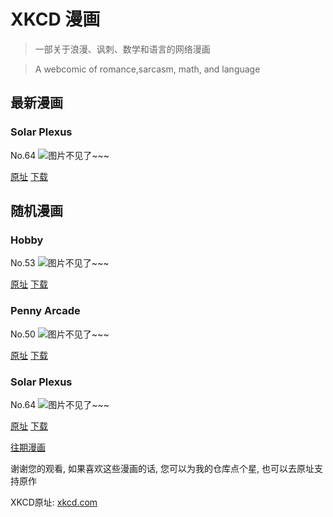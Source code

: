 # XKCD 漫画


> 一部关于浪漫、讽刺、数学和语言的网络漫画

> A webcomic of romance,sarcasm, math, and language


## 最新漫画
### Solar Plexus
No.64
![图片不见了~~~](https://imgs.xkcd.com/comics/solar_plexus.jpg)

[原址](https://xkcd.com//64) [下载](https://imgs.xkcd.com/comics/solar_plexus.jpg)



## 随机漫画
### Hobby
No.53
![图片不见了~~~](https://imgs.xkcd.com/comics/hobby.jpg)

[原址](https://xkcd.com//53) [下载](https://imgs.xkcd.com/comics/hobby.jpg)



### Penny Arcade
No.50
![图片不见了~~~](https://imgs.xkcd.com/comics/penny_arcade.jpg)

[原址](https://xkcd.com//50) [下载](https://imgs.xkcd.com/comics/penny_arcade.jpg)



### Solar Plexus
No.64
![图片不见了~~~](https://imgs.xkcd.com/comics/solar_plexus.jpg)

[原址](https://xkcd.com//64) [下载](https://imgs.xkcd.com/comics/solar_plexus.jpg)



[往期漫画](image/)

谢谢您的观看, 如果喜欢这些漫画的话, 
您可以为我的仓库点个星, 也可以去原址支持原作

XKCD原址: [xkcd.com](https://xkcd.com)

